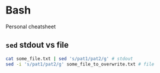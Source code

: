 # Bash
Personal cheatsheet

## `sed` stdout vs file
```bash
cat some_file.txt | sed 's/pat1/pat2/g' # stdout
sed -i 's/pat1/pat2/g' some_file_to_overwrite.txt # file
```
